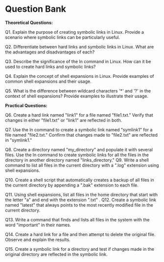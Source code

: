 # Question Bank


**Theoretical Questions:**

Q1. Explain the purpose of creating symbolic links in Linux. Provide a scenario where symbolic links can be particularly useful.

Q2. Differentiate between hard links and symbolic links in Linux. What are the advantages and disadvantages of each?

Q3. Describe the significance of the ln command in Linux. How can it be used to create hard links and symbolic links?

Q4. Explain the concept of shell expansions in Linux. Provide examples of common shell expansions and their usage.

Q5. What is the difference between wildcard characters '*' and '?' in the context of shell expansions? Provide examples to illustrate their usage.

**Practical Questions:**

Q6. Create a hard link named "link1" for a file named "file1.txt." Verify that changes in either "file1.txt" or "link1" are reflected in both.

Q7. Use the ln command to create a symbolic link named "symlink1" for a file named "file2.txt." Confirm that changes made to "file2.txt" are reflected in "symlink1."

Q8. Create a directory named "my_directory" and populate it with several files. Use the ln command to create symbolic links for all the files in the directory in another directory named "links_directory."
Q9. Write a shell command to list all files in the current directory with a ".log" extension using shell expansions.

Q10. Create a shell script that automatically creates a backup of all files in the current directory by appending a ".bak" extension to each file.

Q11. Using shell expansions, list all files in the home directory that start with the letter "a" and end with the extension ".txt"
.
Q12. Create a symbolic link named "latest" that always points to the most recently modified file in the current directory.

Q13. Write a command that finds and lists all files in the system with the word "important" in their names.

Q14. Create a hard link for a file and then attempt to delete the original file. Observe and explain the results.

Q15. Create a symbolic link for a directory and test if changes made in the original directory are reflected in the symbolic link.
 
